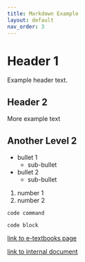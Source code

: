 ```yaml
---
title: Markdown Example
layout: default
nav_order: 3
---
```


# Header 1

Example header text.

## Header 2

More example text

## Another Level 2
* bullet 1
  * sub-bullet
* bullet 2
  * sub-bullet


1. number 1
2. number 2

`code command`

```
code block
```

[link to e-textbooks page](https://library.frontier.edu/ebooks)

[link to internal document](/assets/js/search-data.json)


